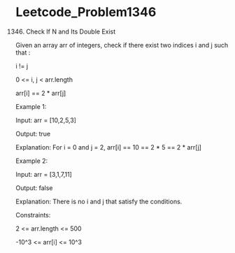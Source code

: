 # Leetcode_Problem1346




1346. Check If N and Its Double Exist




Given an array arr of integers, check if there exist two indices i and j such that :




i != j





0 <= i, j < arr.length





arr[i] == 2 * arr[j]
 




Example 1:






Input: arr = [10,2,5,3]





Output: true





Explanation: For i = 0 and j = 2, arr[i] == 10 == 2 * 5 == 2 * arr[j]





Example 2:





Input: arr = [3,1,7,11]




Output: false





Explanation: There is no i and j that satisfy the conditions.
 





Constraints:







2 <= arr.length <= 500





-10^3 <= arr[i] <= 10^3
